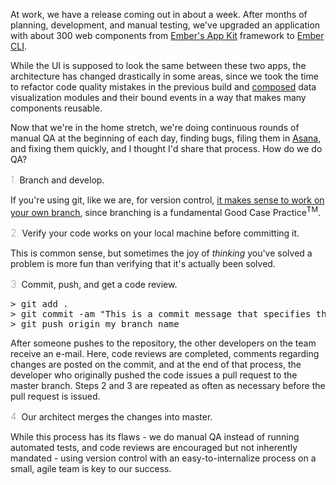 <p>At work, we have a release coming out in about a week. After months of planning, development, and manual testing, we've upgraded an application with about 300 web components from <a href="http://iamstef.net/ember-app-kit/" target="_blank">Ember's App Kit</a> framework to <a href="http://ember-cli.com/" target="_blank">Ember CLI</a>.

<p>While the UI is supposed to look the same between these two apps, the architecture has changed drastically in some areas, since we took the time to refactor code quality mistakes in the previous build and <a href="http://stackoverflow.com/questions/49002/prefer-composition-over-inheritance" target="_blank">composed</a> data visualization modules and their bound events in a way that makes many components reusable.</p>

<p>Now that we're in the home stretch, we're doing continuous rounds of manual QA at the beginning of each day, finding bugs, filing them in <a href="http://www.asana.com" target="_blank">Asana</a>, and fixing them quickly, and I thought I'd share that process. How do we do QA?</p>

<p><h3 style="font-weight:lighter;display:inline;">1.</h3> Branch and develop.</p>

<p>If you're using git, like we are, for version control, <a href="https://git-scm.com/book/en/v2/Git-Branching-Branching-Workflows" target="_blank">it makes sense to work on your own branch</a>, since branching is a fundamental Good Case Practice<sup>TM</sup>.</p>

<p><h3 style="font-weight:lighter;display:inline;">2.</h3> Verify your code works on your local machine before committing it.</p>

<p>This is common sense, but sometimes the joy of <em>thinking</em> you've solved a problem is more fun than verifying that it's actually been solved.</p>

<p><h3 style="font-weight:lighter;display:inline;">3.</h3> Commit, push, and get a code review.</p>

<pre>
&gt; git add .
&gt; git commit -am "This is a commit message that specifies the things in the code that were changed with respect to the feature(s) under development."
&gt; git push origin my_branch_name
</pre>

<p>After someone pushes to the repository, the other developers on the team receive an e-mail. Here, code reviews are completed, comments regarding changes are posted on the commit, and at the end of that process, the developer who originally pushed the code issues a pull request to the master branch. Steps 2 and 3 are repeated as often as necessary before the pull request is issued.</p>

<p><h3 style="font-weight:lighter;display:inline;">4.</h3> Our architect merges the changes into master.</p>

<p>While this process has its flaws - we do manual QA instead of running automated tests, and code reviews are encouraged but not inherently mandated - using version control with an easy-to-internalize process on a small, agile team is key to our success.</p>